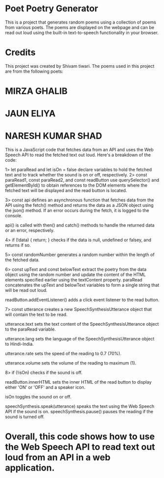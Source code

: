 # Poet Poetry Generator

This is a project that generates random poems using a collection of poems from various poets. The poems are displayed on the webpage and can be read out loud using the built-in text-to-speech functionality in your browser.


# Credits

This project was created by Shivam tiwari. The poems used in this project are from the following poets:

# MIRZA GHALIB
# JAUN ELIYA
# NARESH KUMAR SHAD

This is a JavaScript code that fetches data from an API and uses the Web Speech API to read the fetched text out loud. Here's a breakdown of the code:

1> let paraRead and let isOn = false declare variables to hold the fetched text and to track whether the sound is on or off, respectively.
2> const paraRead1, const paraRead2, and const readButton use querySelector() and getElementById() to obtain references to the DOM elements where the fetched text will be displayed and the read button is located.

3> const api defines an asynchronous function that fetches data from the API using the fetch() method and returns the data as a JSON object using the json() method. If an error occurs during the fetch, it is logged to the console.

api() is called with then() and catch() methods to handle the returned data or an error, respectively.

4> if (!data) { return; } checks if the data is null, undefined or falsey, and returns if so.

5> const randomNumber generates a random number within the length of the fetched data.

6> const upText and const belowText extract the poetry from the data object using the random number and update the content of the HTML elements specified earlier using the textContent property.
paraRead concatenates the upText and belowText variables to form a single string that will be read out loud.

readButton.addEventListener() adds a click event listener to the read button.

7> const utterance creates a new SpeechSynthesisUtterance object that will contain the text to be read.

utterance.text sets the text content of the SpeechSynthesisUtterance object to the paraRead variable.

utterance.lang sets the language of the SpeechSynthesisUtterance object to Hindi-India.

utterance.rate sets the speed of the reading to 0.7 (70%).

utterance.volume sets the volume of the reading to maximum (1).

8> if (!isOn) checks if the sound is off.

readButton.innerHTML sets the inner HTML of the read button to display either 'ON' or 'OFF' and a speaker icon.

isOn toggles the sound on or off.

speechSynthesis.speak(utterance) speaks the text using the Web Speech API if the sound is on.
speechSynthesis.pause() pauses the reading if the sound is turned off.


# Overall, this code shows how to use the Web Speech API to read text out loud from an API in a web application.
